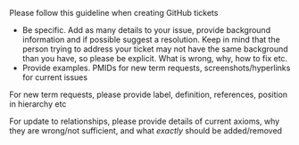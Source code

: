 Please follow this guideline when creating GitHub tickets

- Be specific. Add as many details to your issue, provide background information and if possible suggest a resolution. Keep in mind that the person trying to address your ticket may not have the same background than you have, so please be explicit. What is wrong, why, how to fix etc.
- Provide examples. PMIDs for new term requests, screenshots/hyperlinks for current issues

For new term requests, please provide label, definition, references, position in hierarchy etc

For update to relationships, please provide details of current axioms, why they are wrong/not sufficient, and what *exactly* should be added/removed
